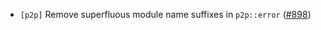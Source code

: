 * `[p2p]` Remove superfluous module name suffixes in `p2p::error` ([#898](https://github.com/informalsystems/tendermint-rs/pull/898))
